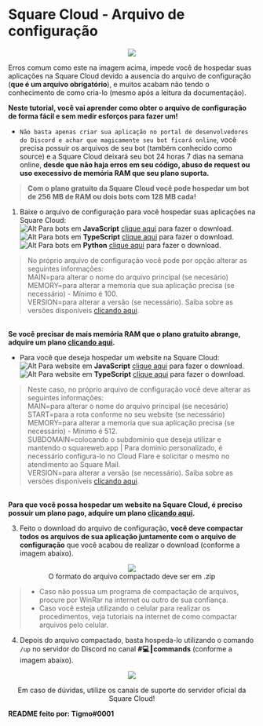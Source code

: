 # Square Cloud - Arquivo de configuração
<p align="center">
  <img src="https://cdn.discordapp.com/attachments/876871715593011231/1060941671828820069/Erro.png">
</p>

Erros comum como este na imagem acima, impede você de hospedar suas aplicações na Square Cloud devido a ausencia do arquivo de configuração (**que é um arquivo obrigatório**), e muitos acabam não tendo o conhecimento de como cria-lo (mesmo após a leitura da documentação).

**Neste tutorial, você vai aprender como obter o arquivo de configuração de forma fácil e sem medir esforços para fazer um!**

- `Não basta apenas criar sua aplicação no portal de desenvolvedores do Discord e achar que magicamente seu bot ficará online`, você precisa possuir os arquivos de seu bot (também conhecido como source) e a Square Cloud deixará seu bot 24 horas 7 dias na semana online, **desde que não haja erros em seu código, abuso de request ou uso execessivo de memória RAM que seu plano suporta.**
> **Com o plano gratuito da Square Cloud você pode hospedar um bot de 256 MB de RAM ou dois bots com 128 MB cada!**
1. Baixe o arquivo de configuração para você hospedar suas aplicações na Square Cloud:
<br />![Alt](https://cdn.discordapp.com/emojis/899029262319890482.png?size=20) Para bots em **JavaScript** [clique aqui](https://cdn.discordapp.com/attachments/876871715593011231/1060953347970052157/squarecloud.app) para fazer o download.
<br />![Alt](https://cdn.discordapp.com/emojis/899848336000053248.png?size=20) Para bots em **TypeScript** [clique aqui](https://cdn.discordapp.com/attachments/876871715593011231/1060952913846997092/squarecloud.app) para fazer o download.
<br />![Alt](https://cdn.discordapp.com/emojis/899029744484495471.png?size=20) Para bots em **Python** [clique aqui](https://cdn.discordapp.com/attachments/876871715593011231/1060953987341357186/squarecloud.app) para fazer o download.
> No próprio arquivo de configuração você pode por opção alterar as seguintes informações:
> <br />MAIN=para alterar o nome do arquivo principal (se necesário)
> <br />MEMORY=para alterar a memoria que sua aplicação precisa (se necessário) - Mínimo é 100.
> <br />VERSION=para alterar a versão (se necessário). Saiba sobre as versões disponíveis [clicando aqui](https://docs.squarecloud.app/suporte/como-hospedar#versoes-disponiveis-e-recomendadas).

**<br />Se você precisar de mais memória RAM que o plano gratuito abrange, adquire um plano [clicando aqui](https://squarecloud.app/plans).**

- Para você que deseja hospedar um website na Square Cloud:
<br />![Alt](https://cdn.discordapp.com/emojis/899029262319890482.png?size=20) Para website em **JavaScript** [clique aqui](https://cdn.discordapp.com/attachments/876871715593011231/1060962482782474340/squarecloud.app) para fazer o download.
<br />![Alt](https://cdn.discordapp.com/emojis/899848336000053248.png?size=20) Para website em **TypeScript** [clique aqui](https://cdn.discordapp.com/attachments/876871715593011231/1060964722851205160/squarecloud.app) para fazer o download.
> Neste caso, no próprio arquivo de configuração você deve alterar as seguintes informações:
> <br />MAIN=para alterar o nome do arquivo principal (se necesário)
> <br />START=para a rota conforme no seu website (se necessário)
> <br />MEMORY=para alterar a memoria que sua aplicação precisa (se necessário) - Mínimo é 512.
> <br />SUBDOMAIN=colocando o subdominio que deseja utilizar e mantendo o squareweb.app | Para dominio personalizado, é necessário configura-lo no Cloud Flare e solicitar o mesmo no atendimento ao Square Mail.
> <br />VERSION=para alterar a versão (se necessário). Saiba sobre as versões disponíveis [clicando aqui](https://docs.squarecloud.app/suporte/como-hospedar#versoes-disponiveis-e-recomendadas).

**<br />Para que você possa hospedar um website na Square Cloud, é preciso possuir um plano pago, adquire um plano [clicando aqui](https://squarecloud.app/plans).**

3. Feito o download do arquivo de configuração, **você deve compactar todos os arquivos de sua aplicação juntamente com o arquivo de configuração** que você acabou de realizar o download (conforme a imagem abaixo).
<p align="center">
  <img src="https://cdn.discordapp.com/attachments/876871715593011231/1060958834669137960/compactar.png">
<br />O formato do arquivo compactado deve ser em .zip
</p>

> - Caso não possua um programa de compactação de arquivos, procure por WinRar na internet ou outro de sua confiança.
> - Caso você esteja utilizando o celular para realizar os procedimentos, veja tutoriais na internet de como compactar arquivos pelo celular.
4. Depois do arquivo compactado, basta hospeda-lo utilizando o comando `/up` no servidor do Discord no canal **#💻┃commands** (conforme a imagem abaixo).
<p align="center">
  <img src="https://cdn.discordapp.com/attachments/876871715593011231/1060970073898106910/hospedar.png">
</p>
<p align="center">Em caso de dúvidas, utilize os canais de suporte do servidor oficial da Square Cloud!
</p>

**README feito por: Tigmo#0001**
